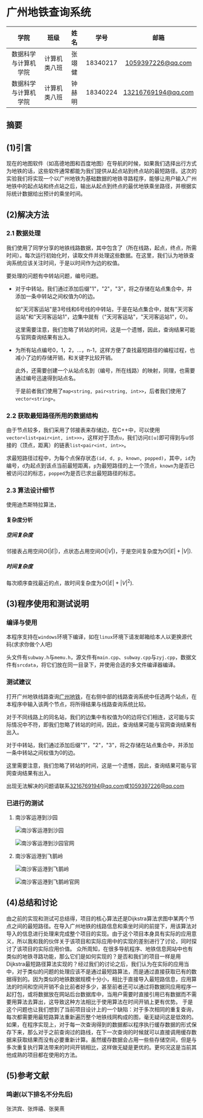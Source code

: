 # 广州地铁查询系统


|学院|班级|姓名|学号|邮箱|
|:-:|:-:|:-:|:-:|:-:|
|数据科学与计算机学院|计算机类八班|张翊健|18340217|1059397226@qq.com|
|数据科学与计算机学院|计算机类八班|钟赫明|18340224|13216769194@qq.com|

## 摘要

## (1)引言

现在的地图软件（如高德地图和百度地图）在导航的时候，如果我们选择出行方式为地铁的话，这些软件通常都能为我们提供从起点站到终点站的最短路径。这次的实验我们将实现一个以广州地铁为基础数据的地铁寻路程序，能够让用户输入广州地铁中的起点站和终点站之后，输出从起点到终点的最优地铁乘坐路径，并根据实际统计数据给出预计的乘坐时间。

## (2)解决方法

### 2.1 数据处理

我们使用了同学分享的地铁线路数据，其中包含了（所在线路，起点，终点，所需时间）。每次运行初始化时，读取文件并处理这些数据。在这里，我们认为地铁查询系统应该关注时间，于是以时间作为边的权值。

要处理的问题有中转站问题，编号问题。

+ 对于中转站，我们通过添加后缀"1"，"2"，"3"，将之存储在站点集合中，并添加一条中转站之间权值为0的边。

  如"天河客运站"是3号线和6号线的中转站，于是在站点集合中，就有"天河客运站"和"天河客运站1"，边集中就有（"天河客运站"，"天河客运站1"，0）。

  这里需要注意，我们忽略了转站的时间，这是一个遗憾，因此，查询结果可能与官网查询结果有出入。

+ 为所有站点编号0，1，2，...，n-1，这样方便了查找最短路径的编程过程，也减小了边的存储开销，和关键字比较开销。

  此外，还需要创建一个从站点名到（编号，所在线路）的映射，同理，也需要通过编号迅速得到站点名。

  于是前者我们使用了`map<string, pair<string, int>>`，后者我们使用了`vector<string>`。



### 2.2 获取最短路径所用的数据结构

由于节点较多，我们采用了邻接表来存储边，在C++中，可以使用`vector<list<pair<int, int>>>`，这样对于顶点`u`，我们访问`E[u]`即可得到与u邻接的（顶点，距离）的链表`list<pair<int, int>>`。

求最短路径过程中，为每个点保存状态`(id, d, p, known, popped)`，其中，`id`为编号，`d`为起点到该点当前最短距离，`p`为最短路径的上一个顶点，`known`为是否已被访问过的标志，`popped`为是否已求出最短路径的标志。

### 2.3 算法设计细节

使用迪杰斯特拉算法，





#### 复杂度分析

##### 空间复杂度

邻接表占用空间$O(|E|)$，点状态占用空间$O(|V|)$，于是空间复杂度为$O(|E|+|V|)$.

##### 时间复杂度

每次顺序查找最近的点，故时间复杂度为$O(|E|+|V|^2)$.

## (3)程序使用和测试说明

### 编译与使用

本程序支持在`windows`环境下编译，如在`linux`环境下请发邮箱给本人以更换源代码(求求你做个人吧)

头文件有`subway.h`与`memu.h`，源文件有`main.cpp`、`subway.cpp`与`zyj.cpp`，数据文件有`srcdata`，将它们放在同一目录下，并使用合适的多文件编译器编译。



### 测试建议

打开广州地铁线路查询[广州地铁](https://github.com/learn-by-consciousness/subway/blob/master/www.gzmtr.com)，在右侧中部的线路查询系统中任选两个站点，在本程序中输入该两个节点，将所得结果与线路查询系统比较。

对于不同线路上的同名站，我们的边集中有权值为0的边将它们相连，这可能与实际情况中不符，即我们忽略了转站的时间，因此，查询结果可能与官网查询结果有出入。

对于中转站，我们通过添加后缀"1"，"2"，"3"，将之存储在站点集合中，并添加一条中转站之间权值为0的边。

这里需要注意，我们忽略了转站的时间，这是一个遗憾，因此，查询结果可能与官网查询结果有出入。

出现无法解决的问题请联系[3216769194@qq.com](mailto:3216769194@qq.com)或[1059397226@qq.com](mailto:1059397226@qq.com)



### 已进行的测试

1. 南沙客运港到沙园

   ![南沙客运港到沙园](https://github.com/learn-by-consciousness/subway/blob/master/技术报告/src/南沙客运港-沙园.png)

   ![南沙客运港到沙园官网](https://github.com/learn-by-consciousness/subway/blob/master/技术报告/src/南沙客运港-沙园.官网.png)

2. 南沙客运港到飞鹅岭

   ![南沙客运港到飞鹅岭](https://github.com/learn-by-consciousness/subway/blob/master/技术报告/src/南沙客运港-飞鹅岭.png)

   ![南沙客运港到飞鹅岭官网](https://github.com/learn-by-consciousness/subway/blob/master/技术报告/src/南沙客运港-飞鹅岭.官网.png)



## (4)总结和讨论

由之前的实现和测试可总结得，项目的核心算法还是Dijkstra算法求图中某两个节点之间的最短路径。在导入广州地铁的线路信息和乘坐时间的前提下，用该算法对导入的信息进行处理来完成整个项目的实现。由于这个项目本身具有实际的应用意义，所以我和我的伙伴关于该项目和实际应用中的实现的差别进行了讨论，同时探讨了该项目的实际应用价值。
众所周知，在很多导航程序、地铁信息网站中也有类似的地铁寻路功能，那么它们是如何实现的？是否和我们的项目一样是用Dijkstra最短路径算法实现的？经过我们的讨论之后，我们认为在实际的应用当中，对于类似的问题的处理应该不是通过最短路算法，而是通过直接获取已有的数据得到的。因为类似的地铁数据规模十分小，相比于直接导入最短路信息，应用算法的时间和空间开销不会比前者好多少，甚至前者还可以通过将数据同应用程序一起打包，或将数据放在网站后台数据库中，当用户需要时直接引用已有数据而不需要用算法去算出，这导致这种方法相比于使用算法在时间开销上更有优势。
于是这个问题也让我们想到了当前项目设计上的一个缺陷：对于多次相同的重复查询，每次都需要用最短路算法重新遍历整个地铁线网构成的图，毫无疑问这是低效的。如果，在程序实现上，对于每一次查询得到的数据都以程序执行缓存数据的形式保存下来，那么对于之前查询过的路线，在下一次查询的时候就可以直接调用缓存数据来获取结果而没有必要重新计算。虽然缓存数据会占用一些些存储空间，但是与多次重复执行算法带来的时间开销相比，这样做无疑是更优的。更何况这是当前其他成熟的项目都在使用的方法。



## (5)参考文献



### 鸣谢(以下排名不分先后)

张洪宾、张烨禧、张昊熹
